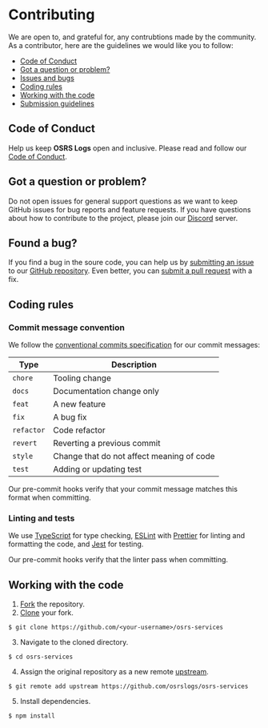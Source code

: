 # Contributing

We are open to, and grateful for, any contrubtions made by the community. As a contributor, here are the guidelines we would like you to follow:

- [Code of Conduct](#code-of-conduct)
- [Got a question or problem?](#got-a-question-or-issue)
- [Issues and bugs](#found-a-bug)
- [Coding rules](#coding-rules)
- [Working with the code](#working-with-the-code)
- [Submission guidelines](#submission-guidelines)

## Code of Conduct

Help us keep **OSRS Logs** open and inclusive. Please read and follow our [Code of Conduct](CODE_OF_CONDUCT.md).

## Got a question or problem?

Do not open issues for general support questions as we want to keep GitHub issues for bug reports and feature requests. If you have questions about how to contribute to the project, please join our [Discord]() server.

## Found a bug?

If you find a bug in the soure code, you can help us by [submitting an issue](#submitting-an-issue) to our
[GitHub repository](https://github.com/osrslogs/osrs-services). Even better, you can [submit a pull request](#submitting-a-pull-request) with a fix.

## Coding rules

### Commit message convention

We follow the [conventional commits specification](https://www.conventionalcommits.org/en) for our commit messages:

| Type       | Description                               |
| ---------- | ----------------------------------------- |
| `chore`    | Tooling change                            |
| `docs`     | Documentation change only                 |
| `feat`     | A new feature                             |
| `fix`      | A bug fix                                 |
| `refactor` | Code refactor                             |
| `revert`   | Reverting a previous commit               |
| `style`    | Change that do not affect meaning of code |
| `test`     | Adding or updating test                   |

Our pre-commit hooks verify that your commit message matches this format when committing.

### Linting and tests

We use [TypeScript](https://www.typescriptlang.org) for type checking, [ESLint](https://eslint.org) with
[Prettier](https://prettier.io) for linting and formatting the code, and [Jest](https://jestjs.io) for testing.

Our pre-commit hooks verify that the linter pass when committing.

## Working with the code

1. [Fork](https://help.github.com/en/github/getting-started-with-github/fork-a-repo) the repository.
2. [Clone](https://help.github.com/en/github/creating-cloning-and-archiving-repositories/cloning-a-repository) your fork.

```
$ git clone https://github.com/<your-username>/osrs-services
```

3. Navigate to the cloned directory.

```
$ cd osrs-services
```

4. Assign the original repository as a new remote
   [upstream](https://help.github.com/en/github/collaborating-with-issues-and-pull-requests/configuring-a-remote-for-a-fork).

```
$ git remote add upstream https://github.com/osrslogs/osrs-services
```

5. Install dependencies.

```
$ npm install
```

